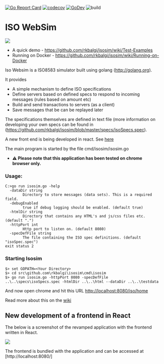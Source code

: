 [![Go Report Card](https://goreportcard.com/badge/github.com/rkbalgi/isosim)](https://goreportcard.com/report/github.com/rkbalgi/isosim)
[![codecov](https://codecov.io/gh/rkbalgi/isosim/branch/master/graph/badge.svg)](https://codecov.io/gh/rkbalgi/isosim)
[![GoDev](https://img.shields.io/badge/go.dev-reference-007d9c?logo=go&logoColor=white&style=flat-square)](https://pkg.go.dev/github.com/rkbalgi/isosim?tab=doc)
![build](https://github.com/rkbalgi/isosim/workflows/build/badge.svg)


# ISO WebSim

![](https://github.com/rkbalgi/isosim/blob/master/docs/images/home.png)


* A quick demo - https://github.com/rkbalgi/isosim/wiki/Test-Examples
* Running on Docker - https://github.com/rkbalgi/isosim/wiki/Running-on-Docker


Iso Websim is a ISO8583 simulator built using golang (http://golang.org). 

It provides 
* A simple mechanism to define ISO specifications 
* Define servers based on defined specs to respond to incoming messages (rules based on amount etc)
* Build and send transactions to servers (as a client)
* Save messages that be can be replayed later

The specifications themselves are defined in text file (more information on developing your own specs can be found in (https://github.com/rkbalgi/isosim/blob/master/specs/isoSpecs.spec).

A new front end is being developed in react. See [here](#new-development-of-a-frontend-in-React)

The main program is started by the file cmd/isosim/isosim.go
 
* __:warning: Please note that this application has been tested on chrome browser only.__

### Usage: 
```
C:>go run isosim.go -help
  -dataDir string
        Directory to store messages (data sets). This is a required field.
  -debugEnabled
        true if debug logging should be enabled. (default true)
  -htmlDir string
        Directory that contains any HTML's and js/css files etc. (default ".")
  -httpPort int
        Http port to listen on. (default 8080)
  -specDefFile string
        The file containing the ISO spec definitions. (default "isoSpec.spec")
exit status 2
```

### Starting Isosim 
```
$> set GOPATH=<Your Directory>
$> cd src\github.com\rkbalgi\isosim\cmd\isosim
$> go run isosim.go -httpPort 8080 -specDefFile ..\..\specs\isoSpecs.spec -htmlDir ..\..\html --dataDir ..\..\testdata
```
And now open chrome and hit this URL [http://localhost:8080/iso/home](http://localhost:8080/iso/home)

Read more about this on the [wiki](https://github.com/rkbalgi/isosim/wiki)

## New development of a frontend in React
The below is a screenshot of the revamped application with the frontend written in React.

![](https://github.com/rkbalgi/isosim/blob/master/docs/images/ReactApp_Screenshot.png)

The frontend is bundled with the application and can be accessed at [http://localhost:8080/]


